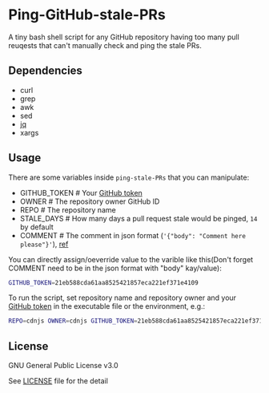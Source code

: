 Ping-GitHub-stale-PRs
=======

A tiny bash shell script for any GitHub repository having too many pull reuqests that can't manually check and ping the stale PRs.

## Dependencies
 - curl
 - grep
 - awk
 - sed
 - [jq](https://stedolan.github.io/jq/)
 - xargs

## Usage

There are some variables inside `ping-stale-PRs` that you can manipulate:

 - GITHUB_TOKEN         # Your [GitHub token](https://github.com/settings/tokens/new?scopes=repo&description=For%20Ping-GitHub-stale-PRs)
 - OWNER                # The repository owner GitHub ID
 - REPO                 # The repository name
 - STALE_DAYS           # How many days a pull request stale would be pinged, `14` by default
 - COMMENT              # The comment in json format (`'{"body": "Comment here please"}'`), [ref](https://developer.github.com/v3/issues/comments/#create-a-comment)

You can directly assign/oeverride value to the varible like this(Don't forget COMMENT need to be in the json format with "body" kay/value):
```sh
GITHUB_TOKEN=21eb588cda61aa8525421857eca221ef371e4109
```
To run the script, set repository name and repository owner and your [GitHub token](https://github.com/settings/tokens/new?scopes=repo&description=For%20Ping-GitHub-stale-PRs) in the executable file or the environment, e.g.:
```sh
REPO=cdnjs OWNER=cdnjs GITHUB_TOKEN=21eb588cda61aa8525421857eca221ef371e4109 ./ping-stale-PRs
```

## License
GNU General Public License v3.0

See [LICENSE](LICENSE) file for the detail
